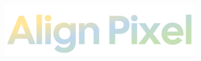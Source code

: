 <div align="center">
  <img src="https://github.com/AlignPixel/.github/blob/main/party.png" alt="og" title="og" />
</div>
